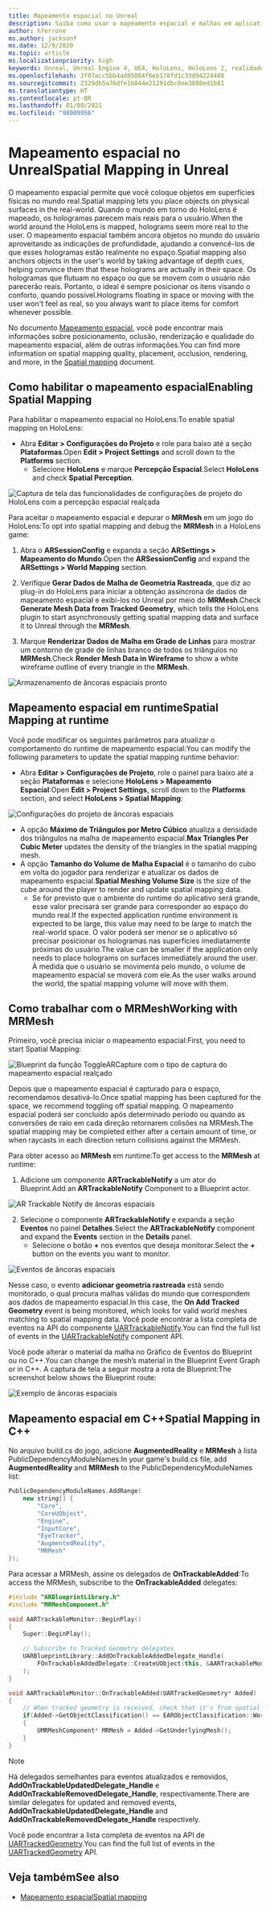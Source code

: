```yaml
---
title: Mapeamento espacial no Unreal
description: Saiba como usar o mapeamento espacial e malhas em aplicativos de realidade misturada do Unreal para dispositivos HoloLens.
author: hferrone
ms.author: jacksonf
ms.date: 12/9/2020
ms.topic: article
ms.localizationpriority: high
keywords: Unreal, Unreal Engine 4, UE4, HoloLens, HoloLens 2, realidade misturada, desenvolvimento, recursos, documentação, guias, hologramas, mapeamento espacial, headset de realidade misturada, headset do windows mixed reality, headset de realidade virtual
ms.openlocfilehash: 3f07acc5bb4ad85084f6eb178fd1c33d94224408
ms.sourcegitcommit: 2329db5a76dfe1b844e21291dbc8ee3888ed1b81
ms.translationtype: HT
ms.contentlocale: pt-BR
ms.lasthandoff: 01/08/2021
ms.locfileid: "98009956"
---
```

# <a name="spatial-mapping-in-unreal"></a><span data-ttu-id="c2729-104">Mapeamento espacial no Unreal</span><span class="sxs-lookup"><span data-stu-id="c2729-104">Spatial Mapping in Unreal</span></span>

<span data-ttu-id="c2729-105">O mapeamento espacial permite que você coloque objetos em superfícies físicas no mundo real.</span><span class="sxs-lookup"><span data-stu-id="c2729-105">Spatial mapping lets you place objects on physical surfaces in the real-world.</span></span> <span data-ttu-id="c2729-106">Quando o mundo em torno do HoloLens é mapeado, os hologramas parecem mais reais para o usuário.</span><span class="sxs-lookup"><span data-stu-id="c2729-106">When the world around the HoloLens is mapped, holograms seem more real to the user.</span></span> <span data-ttu-id="c2729-107">O mapeamento espacial também ancora objetos no mundo do usuário aproveitando as indicações de profundidade, ajudando a convencê-los de que esses hologramas estão realmente no espaço.</span><span class="sxs-lookup"><span data-stu-id="c2729-107">Spatial mapping also anchors objects in the user's world by taking advantage of depth cues, helping convince them that these holograms are actually in their space.</span></span> <span data-ttu-id="c2729-108">Os hologramas que flutuam no espaço ou que se movem com o usuário não parecerão reais. Portanto, o ideal é sempre posicionar os itens visando o conforto, quando possível.</span><span class="sxs-lookup"><span data-stu-id="c2729-108">Holograms floating in space or moving with the user won't feel as real, so you always want to place items for comfort whenever possible.</span></span>

<span data-ttu-id="c2729-109">No documento [Mapeamento espacial](../../design/spatial-mapping.md), você pode encontrar mais informações sobre posicionamento, oclusão, renderização e qualidade do mapeamento espacial, além de outras informações.</span><span class="sxs-lookup"><span data-stu-id="c2729-109">You can find more information on spatial mapping quality, placement, occlusion, rendering, and more, in the [Spatial mapping](../../design/spatial-mapping.md) document.</span></span>

## <a name="enabling-spatial-mapping"></a><span data-ttu-id="c2729-110">Como habilitar o mapeamento espacial</span><span class="sxs-lookup"><span data-stu-id="c2729-110">Enabling Spatial Mapping</span></span>

<span data-ttu-id="c2729-111">Para habilitar o mapeamento espacial no HoloLens:</span><span class="sxs-lookup"><span data-stu-id="c2729-111">To enable spatial mapping on HoloLens:</span></span>
- <span data-ttu-id="c2729-112">Abra **Editar > Configurações do Projeto** e role para baixo até a seção **Plataformas**.</span><span class="sxs-lookup"><span data-stu-id="c2729-112">Open **Edit > Project Settings** and scroll down to the **Platforms** section.</span></span>    
    + <span data-ttu-id="c2729-113">Selecione **HoloLens** e marque **Percepção Espacial**.</span><span class="sxs-lookup"><span data-stu-id="c2729-113">Select **HoloLens** and check **Spatial Perception**.</span></span>

![Captura de tela das funcionalidades de configurações de projeto do HoloLens com a percepção espacial realçada](images/unreal-spatial-mapping-img-01.png)

<span data-ttu-id="c2729-115">Para aceitar o mapeamento espacial e depurar o **MRMesh** em um jogo do HoloLens:</span><span class="sxs-lookup"><span data-stu-id="c2729-115">To opt into spatial mapping and debug the **MRMesh** in a HoloLens game:</span></span>
1. <span data-ttu-id="c2729-116">Abra o **ARSessionConfig** e expanda a seção **ARSettings > Mapeamento do Mundo**.</span><span class="sxs-lookup"><span data-stu-id="c2729-116">Open the **ARSessionConfig** and expand the **ARSettings > World Mapping** section.</span></span> 

2. <span data-ttu-id="c2729-117">Verifique **Gerar Dados de Malha de Geometria Rastreada**, que diz ao plug-in do HoloLens para iniciar a obtenção assíncrona de dados de mapeamento espacial e exibi-los no Unreal por meio do **MRMesh**.</span><span class="sxs-lookup"><span data-stu-id="c2729-117">Check **Generate Mesh Data from Tracked Geometry**, which tells the HoloLens plugin to start asynchronously getting spatial mapping data and surface it to Unreal through the **MRMesh**.</span></span> 
3. <span data-ttu-id="c2729-118">Marque **Renderizar Dados de Malha em Grade de Linhas** para mostrar um contorno de grade de linhas branco de todos os triângulos no **MRMesh**.</span><span class="sxs-lookup"><span data-stu-id="c2729-118">Check **Render Mesh Data in Wireframe** to show a white wireframe outline of every triangle in the **MRMesh**.</span></span> 

![Armazenamento de âncoras espaciais pronto](images/unreal-spatialmapping-arsettings.PNG)


## <a name="spatial-mapping-at-runtime"></a><span data-ttu-id="c2729-120">Mapeamento espacial em runtime</span><span class="sxs-lookup"><span data-stu-id="c2729-120">Spatial Mapping at runtime</span></span>
<span data-ttu-id="c2729-121">Você pode modificar os seguintes parâmetros para atualizar o comportamento do runtime de mapeamento espacial:</span><span class="sxs-lookup"><span data-stu-id="c2729-121">You can modify the following parameters to update the spatial mapping runtime behavior:</span></span>

- <span data-ttu-id="c2729-122">Abra **Editar > Configurações de Projeto**, role o painel para baixo até a seção **Plataformas** e selecione **HoloLens > Mapeamento Espacial**:</span><span class="sxs-lookup"><span data-stu-id="c2729-122">Open **Edit > Project Settings**, scroll down to the **Platforms** section, and select **HoloLens > Spatial Mapping**:</span></span> 

![Configurações do projeto de âncoras espaciais](images/unreal-spatialmapping-projectsettings.PNG)

- <span data-ttu-id="c2729-124">A opção **Máximo de Triângulos por Metro Cúbico** atualiza a densidade dos triângulos na malha de mapeamento espacial.</span><span class="sxs-lookup"><span data-stu-id="c2729-124">**Max Triangles Per Cubic Meter** updates the density of the triangles in the spatial mapping mesh.</span></span>  
- <span data-ttu-id="c2729-125">A opção **Tamanho do Volume de Malha Espacial** é o tamanho do cubo em volta do jogador para renderizar e atualizar os dados de mapeamento espacial.</span><span class="sxs-lookup"><span data-stu-id="c2729-125">**Spatial Meshing Volume Size** is the size of the cube around the player to render and update spatial mapping data.</span></span>  
    + <span data-ttu-id="c2729-126">Se for previsto que o ambiente do runtime do aplicativo será grande, esse valor precisará ser grande para corresponder ao espaço do mundo real.</span><span class="sxs-lookup"><span data-stu-id="c2729-126">If the expected application runtime environment is expected to be large, this value may need to be large to match the real-world space.</span></span> <span data-ttu-id="c2729-127">O valor poderá ser menor se o aplicativo só precisar posicionar os hologramas nas superfícies imediatamente próximas do usuário.</span><span class="sxs-lookup"><span data-stu-id="c2729-127">The value can be smaller if the application only needs to place holograms on surfaces immediately around the user.</span></span> <span data-ttu-id="c2729-128">À medida que o usuário se movimenta pelo mundo, o volume de mapeamento espacial se moverá com ele.</span><span class="sxs-lookup"><span data-stu-id="c2729-128">As the user walks around the world, the spatial mapping volume will move with them.</span></span> 

## <a name="working-with-mrmesh"></a><span data-ttu-id="c2729-129">Como trabalhar com o MRMesh</span><span class="sxs-lookup"><span data-stu-id="c2729-129">Working with MRMesh</span></span>

<span data-ttu-id="c2729-130">Primeiro, você precisa iniciar o mapeamento espacial:</span><span class="sxs-lookup"><span data-stu-id="c2729-130">First, you need to start Spatial Mapping:</span></span>

![Blueprint da função ToggleARCapture com o tipo de captura do mapeamento espacial realçado](images/unreal-spatial-mapping-img-02.png)

<span data-ttu-id="c2729-132">Depois que o mapeamento espacial é capturado para o espaço, recomendamos desativá-lo.</span><span class="sxs-lookup"><span data-stu-id="c2729-132">Once spatial mapping has been captured for the space, we recommend toggling off spatial mapping.</span></span>  <span data-ttu-id="c2729-133">O mapeamento espacial poderá ser concluído após determinado período ou quando as conversões de raio em cada direção retornarem colisões na MRMesh.</span><span class="sxs-lookup"><span data-stu-id="c2729-133">The spatial mapping may be completed either after a certain amount of time, or when raycasts in each direction return collisions against the MRMesh.</span></span>

<span data-ttu-id="c2729-134">Para obter acesso ao **MRMesh** em runtime:</span><span class="sxs-lookup"><span data-stu-id="c2729-134">To get access to the **MRMesh** at runtime:</span></span>
1. <span data-ttu-id="c2729-135">Adicione um componente **ARTrackableNotify** a um ator do Blueprint.</span><span class="sxs-lookup"><span data-stu-id="c2729-135">Add an **ARTrackableNotify** Component to a Blueprint actor.</span></span> 

![AR Trackable Notify de âncoras espaciais](images/unreal-spatialmapping-artrackablenotify.PNG)

2. <span data-ttu-id="c2729-137">Selecione o componente **ARTrackableNotify** e expanda a seção **Eventos** no painel **Detalhes**.</span><span class="sxs-lookup"><span data-stu-id="c2729-137">Select the **ARTrackableNotify** component and expand the **Events** section in the **Details** panel.</span></span> 
    - <span data-ttu-id="c2729-138">Selecione o botão **+** nos eventos que deseja monitorar.</span><span class="sxs-lookup"><span data-stu-id="c2729-138">Select the **+** button on the events you want to monitor.</span></span> 

![Eventos de âncoras espaciais](images/unreal-spatialmapping-events.PNG)

<span data-ttu-id="c2729-140">Nesse caso, o evento **adicionar geometria rastreada** está sendo monitorado, o qual procura malhas válidas do mundo que correspondem aos dados de mapeamento espacial.</span><span class="sxs-lookup"><span data-stu-id="c2729-140">In this case, the **On Add Tracked Geometry** event is being monitored, which looks for valid world meshes matching to spatial mapping data.</span></span> <span data-ttu-id="c2729-141">Você pode encontrar a lista completa de eventos na API do componente [UARTrackableNotify](https://docs.unrealengine.com/API/Runtime/AugmentedReality/UARTrackableNotifyComponent/index.html).</span><span class="sxs-lookup"><span data-stu-id="c2729-141">You can find the full list of events in the [UARTrackableNotify](https://docs.unrealengine.com/API/Runtime/AugmentedReality/UARTrackableNotifyComponent/index.html) component API.</span></span> 

<span data-ttu-id="c2729-142">Você pode alterar o material da malha no Gráfico de Eventos do Blueprint ou no C++.</span><span class="sxs-lookup"><span data-stu-id="c2729-142">You can change the mesh’s material in the Blueprint Event Graph or in C++.</span></span> <span data-ttu-id="c2729-143">A captura de tela a seguir mostra a rota de Blueprint:</span><span class="sxs-lookup"><span data-stu-id="c2729-143">The screenshot below shows the Blueprint route:</span></span> 

![Exemplo de âncoras espaciais](images/unreal-spatialmapping-example.PNG)

## <a name="spatial-mapping-in-c"></a><span data-ttu-id="c2729-145">Mapeamento espacial em C++</span><span class="sxs-lookup"><span data-stu-id="c2729-145">Spatial Mapping in C++</span></span>

<span data-ttu-id="c2729-146">No arquivo build.cs do jogo, adicione **AugmentedReality** e **MRMesh** à lista PublicDependencyModuleNames:</span><span class="sxs-lookup"><span data-stu-id="c2729-146">In your game's build.cs file, add **AugmentedReality** and **MRMesh** to the PublicDependencyModuleNames list:</span></span>

```cpp
PublicDependencyModuleNames.AddRange(
    new string[] {
        "Core",
        "CoreUObject",
        "Engine",
        "InputCore",    
        "EyeTracker",
        "AugmentedReality",
        "MRMesh"
});
```

<span data-ttu-id="c2729-147">Para acessar a MRMesh, assine os delegados de **OnTrackableAdded**:</span><span class="sxs-lookup"><span data-stu-id="c2729-147">To access the MRMesh, subscribe to the **OnTrackableAdded** delegates:</span></span>

```cpp
#include "ARBlueprintLibrary.h"
#include "MRMeshComponent.h"

void AARTrackableMonitor::BeginPlay()
{
    Super::BeginPlay();

    // Subscribe to Tracked Geometry delegates
    UARBlueprintLibrary::AddOnTrackableAddedDelegate_Handle(
        FOnTrackableAddedDelegate::CreateUObject(this, &AARTrackableMonitor::OnTrackableAdded)
    );
}

void AARTrackableMonitor::OnTrackableAdded(UARTrackedGeometry* Added)
{
    // When tracked geometry is received, check that it's from spatial mapping
    if(Added->GetObjectClassification() == EARObjectClassification::World)
    {
        UMRMeshComponent* MRMesh = Added->GetUnderlyingMesh();
    }
}
```

> [!NOTE]
> <span data-ttu-id="c2729-148">Há delegados semelhantes para eventos atualizados e removidos, **AddOnTrackableUpdatedDelegate_Handle** e **AddOnTrackableRemovedDelegate_Handle**, respectivamente.</span><span class="sxs-lookup"><span data-stu-id="c2729-148">There are similar delegates for updated and removed events, **AddOnTrackableUpdatedDelegate_Handle** and **AddOnTrackableRemovedDelegate_Handle** respectively.</span></span>
>
> <span data-ttu-id="c2729-149">Você pode encontrar a lista completa de eventos na API de [UARTrackedGeometry](https://docs.unrealengine.com/API/Runtime/AugmentedReality/UARTrackedGeometry/index.html).</span><span class="sxs-lookup"><span data-stu-id="c2729-149">You can find the full list of events in the [UARTrackedGeometry](https://docs.unrealengine.com/API/Runtime/AugmentedReality/UARTrackedGeometry/index.html) API.</span></span>

## <a name="see-also"></a><span data-ttu-id="c2729-150">Veja também</span><span class="sxs-lookup"><span data-stu-id="c2729-150">See also</span></span>
* [<span data-ttu-id="c2729-151">Mapeamento espacial</span><span class="sxs-lookup"><span data-stu-id="c2729-151">Spatial mapping</span></span>](../../design/spatial-mapping.md)
